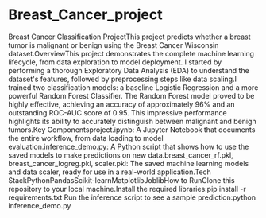 # Breast_Cancer_project
Breast Cancer Classification ProjectThis project predicts whether a breast tumor is malignant or benign using the Breast Cancer Wisconsin dataset.OverviewThis project demonstrates the complete machine learning lifecycle, from data exploration to model deployment. I started by performing a thorough Exploratory Data Analysis (EDA) to understand the dataset's features, followed by preprocessing steps like data scaling.I trained two classification models: a baseline Logistic Regression and a more powerful Random Forest Classifier. The Random Forest model proved to be highly effective, achieving an accuracy of approximately 96% and an outstanding ROC-AUC score of 0.95. This impressive performance highlights its ability to accurately distinguish between malignant and benign tumors.Key Componentsproject.ipynb: A Jupyter Notebook that documents the entire workflow, from data loading to model evaluation.inference_demo.py: A Python script that shows how to use the saved models to make predictions on new data.breast_cancer_rf.pkl, breast_cancer_logreg.pkl, scaler.pkl: The saved machine learning models and data scaler, ready for use in a real-world application.Tech StackPythonPandasScikit-learnMatplotlibJoblibHow to RunClone this repository to your local machine.Install the required libraries:pip install -r requirements.txt
Run the inference script to see a sample prediction:python inference_demo.py
